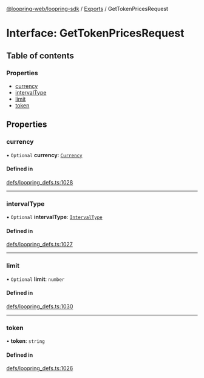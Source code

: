 [@loopring-web/loopring-sdk](../README.md) / [Exports](../modules.md) / GetTokenPricesRequest

# Interface: GetTokenPricesRequest

## Table of contents

### Properties

- [currency](GetTokenPricesRequest.md#currency)
- [intervalType](GetTokenPricesRequest.md#intervaltype)
- [limit](GetTokenPricesRequest.md#limit)
- [token](GetTokenPricesRequest.md#token)

## Properties

### currency

• `Optional` **currency**: [`Currency`](../enums/Currency.md)

#### Defined in

[defs/loopring_defs.ts:1028](https://github.com/Loopring/loopring_sdk/blob/acbd5a2/src/defs/loopring_defs.ts#L1028)

___

### intervalType

• `Optional` **intervalType**: [`IntervalType`](../enums/IntervalType.md)

#### Defined in

[defs/loopring_defs.ts:1027](https://github.com/Loopring/loopring_sdk/blob/acbd5a2/src/defs/loopring_defs.ts#L1027)

___

### limit

• `Optional` **limit**: `number`

#### Defined in

[defs/loopring_defs.ts:1030](https://github.com/Loopring/loopring_sdk/blob/acbd5a2/src/defs/loopring_defs.ts#L1030)

___

### token

• **token**: `string`

#### Defined in

[defs/loopring_defs.ts:1026](https://github.com/Loopring/loopring_sdk/blob/acbd5a2/src/defs/loopring_defs.ts#L1026)
